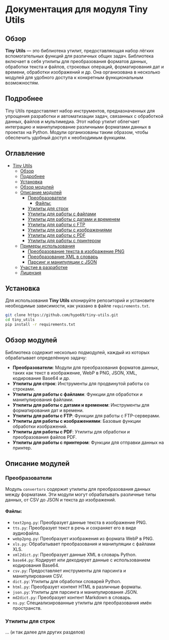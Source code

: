 # Документация для модуля Tiny Utils

## Обзор

**Tiny Utils** — это библиотека утилит, предоставляющая набор лёгких вспомогательных функций для различных общих задач. Библиотека включает в себя утилиты для преобразования форматов данных, обработки текста и файлов, строковых операций, форматирования дат и времени, обработки изображений и др. Она организована в несколько модулей для удобного доступа к конкретным функциональным возможностям.

## Подробнее

Tiny Utils предоставляет набор инструментов, предназначенных для упрощения разработки и автоматизации задач, связанных с обработкой данных, файлов и мультимедиа. Этот набор утилит облегчает интеграцию и манипулирование различными форматами данных в проектах на Python. Модули организованы таким образом, чтобы обеспечить удобный доступ к необходимым функциям.

## Оглавление

- [Tiny Utils](#tiny-utils)
  - [Обзор](#обзор)
  - [Подробнее](#подробнее)
  - [Установка](#установка)
  - [Обзор модулей](#обзор-модулей)
  - [Описание модулей](#описание-модулей)
    - [Преобразователи](#преобразователи)
      - [Файлы:](#файлы)
    - [Утилиты для строк](#утилиты-для-строк)
    - [Утилиты для работы с файлами](#утилиты-для-работы-с-файлами)
    - [Утилиты для работы с датами и временем](#утилиты-для-работы-с-датами-и-временем)
    - [Утилиты для работы с FTP](#утилиты-для-работы-с-ftp)
    - [Утилиты для работы с изображениями](#утилиты-для-работы-с-изображениями)
    - [Утилиты для работы с PDF](#утилиты-для-работы-с-pdf)
    - [Утилиты для работы с принтером](#утилиты-для-работы-с-принтером)
  - [Примеры использования](#примеры-использования)
    - [Преобразование текста в изображение PNG](#преобразование-текста-в-изображение-png)
    - [Преобразование XML в словарь](#преобразование-xml-в-словарь)
    - [Парсинг и манипуляции с JSON](#парсинг-и-манипуляции-с-json)
  - [Участие в разработке](#участие-в-разработке)
  - [Лицензия](#лицензия)

## Установка

Для использования **Tiny Utils** клонируйте репозиторий и установите необходимые зависимости, как указано в файле `requirements.txt`.

```bash
git clone https://github.com/hypo69/tiny-utils.git
cd tiny_utils
pip install -r requirements.txt
```

## Обзор модулей

Библиотека содержит несколько подмодулей, каждый из которых обрабатывает определённую задачу:

- **Преобразователи**: Модули для преобразования форматов данных, таких как текст в изображение, WebP в PNG, JSON, XML, кодирование Base64 и др.
- **Утилиты для строк**: Инструменты для продвинутой работы со строками.
- **Утилиты для работы с файлами**: Функции для обработки и манипулирования файлами.
- **Утилиты для работы с датами и временем**: Инструменты для форматирования дат и времени.
- **Утилиты для работы с FTP**: Функции для работы с FTP-серверами.
- **Утилиты для работы с изображениями**: Базовые функции обработки изображений.
- **Утилиты для работы с PDF**: Утилиты для обработки и преобразования файлов PDF.
- **Утилиты для работы с принтером**: Функции для отправки данных на принтер.

## Описание модулей

### Преобразователи

Модуль `convertors` содержит утилиты для преобразования данных между форматами. Эти модули могут обрабатывать различные типы данных, от CSV до JSON и текста до изображений.

#### Файлы:

- `text2png.py`: Преобразует данные текста в изображение PNG.
- `tts.py`: Преобразует текст в речь и сохраняет его в виде аудиофайла.
- `webp2png.py`: Преобразует изображения из формата WebP в PNG.
- `xls.py`: Обрабатывает преобразования и манипуляции с файлами XLS.
- `xml2dict.py`: Преобразует данные XML в словарь Python.
- `base64.py`: Кодирует или декодирует данные с использованием кодирования Base64.
- `csv.py`: Предоставляет инструменты для парсинга и манипулирования CSV.
- `dict.py`: Утилиты для обработки словарей Python.
- `html.py`: Преобразует контент HTML в различные форматы.
- `json.py`: Утилиты для парсинга и манипулирования JSON.
- `md2dict.py`: Преобразует контент Markdown в словарь.
- `ns.py`: Специализированные утилиты для преобразования имён пространств.

### Утилиты для строк

... (и так далее для других разделов)